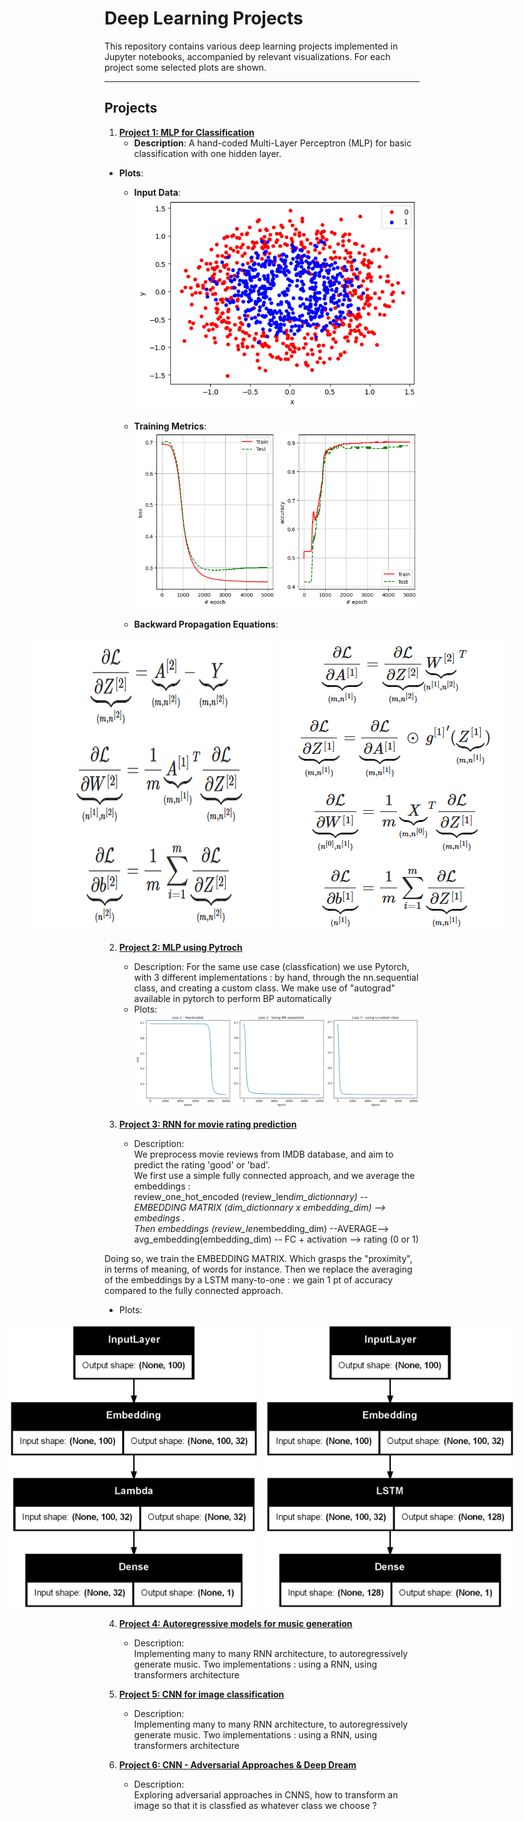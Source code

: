 # Deep Learning Projects

This repository contains various deep learning projects implemented in Jupyter notebooks, accompanied by relevant visualizations. For each project some selected plots are shown.

---

## Projects

1. **[Project 1: MLP for Classification](1-MLP_byhand.ipynb)**
   - **Description**: A hand-coded Multi-Layer Perceptron (MLP) for basic classification with one hidden layer.
  
- **Plots**:
  - **Input Data**:  
    <img src="plots/1-input_data.png" alt="Input Data" width="500" />  

  - **Training Metrics**:  
    <img src="plots/1-loss_accuracy.png" alt="Training Metrics" width="500" />  

  - **Backward Propagation Equations**:  
   <div style="display: flex; justify-content: center; gap: 10px;">
  <img src="plots/1-BP1.png" alt="Backward Propagation Part 1" width="400" />
  <img src="plots/1-BP2.png" alt="Backward Propagation Part 2" width="400" />
</div>


2. **[Project 2: MLP using Pytroch ](2-MLP_pytorch.ipynb)**
   - Description: For the same use case (classfication) we use Pytorch, with 3 different implementations : by hand, through the nn.sequential class, and creating a custom class. We make use of "autograd" available in pytorch to perform BP automatically 
   - Plots:  
   ![Losses](plots/2-Pytorch.png)  

3. **[Project 3: RNN for movie rating prediction](3-RNN_classification_tensorflow.ipynb)**
   - Description:  
   We preprocess movie reviews from IMDB database, and aim to predict the rating 'good' or 'bad'.  
   We first use a simple fully connected approach, and we average the embeddings :  
   review_one_hot_encoded (review_len*dim_dictionnary) --EMBEDDING MATRIX (dim_dictionnary x embedding_dim) --> embedings .  
   Then embeddings (review_len*embedding_dim) --AVERAGE--> avg_embedding(embedding_dim) -- FC + activation --> rating (0 or 1)  
     
  Doing so, we train the EMBEDDING MATRIX. Which grasps the "proximity", in terms of meaning, of words for instance.
  Then we replace the averaging of the embeddings by a LSTM many-to-one : we gain 1 pt of accuracy compared to the fully connected approach.
  
   - Plots:
   <div style="display: flex; justify-content: center; gap: 10px;">
  <img src="plots/3-model-mean.png" alt="Simple Architechture" width="400" />
  <img src="plots/3-model-LSTM.png" alt="LSTM architecture" width="400" />
</div>

4. **[Project 4: Autoregressive models for music generation](4-RNN_autoregressive_tensorflow.ipynb)**
   - Description:  
   Implementing many to many RNN architecture, to autoregressively generate music. 
   Two implementations : using a RNN, using transformers architecture

5. **[Project 5: CNN for image classification](5-CNN_classificiation_pytorch.ipynb)**
   - Description:  
   Implementing many to many RNN architecture, to autoregressively generate music. 
   Two implementations : using a RNN, using transformers architecture

6. **[Project 6: CNN - Adversarial Approaches & Deep Dream](6-CNN_Adversarial_pytorch.ipynb)**
   - Description:  
   Exploring adversarial approaches in CNNS, how to transform an image so that it is classfied as whatever class we choose ? 
   
  



     